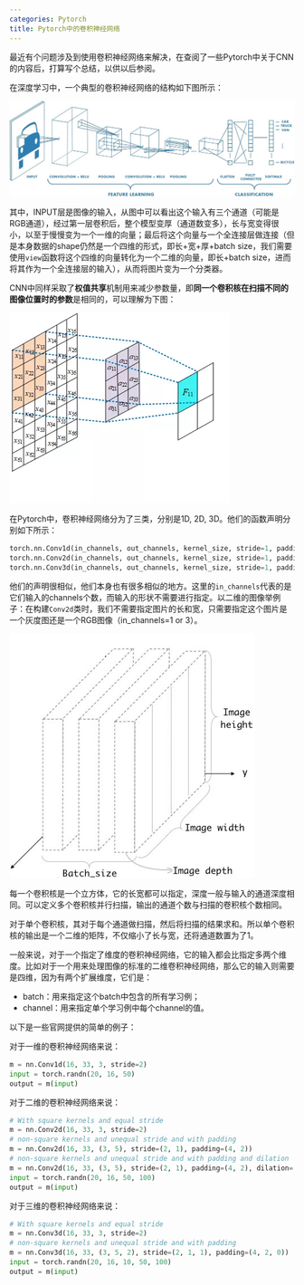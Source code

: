 ```yaml
---
categories: Pytorch
title: Pytorch中的卷积神经网络
---
```


最近有个问题涉及到使用卷积神经网络来解决，在查阅了一些Pytorch中关于CNN的内容后，打算写个总结，以供以后参阅。

在深度学习中，一个典型的卷积神经网络的结构如下图所示：

![](../../../img/cnn_arch.jpeg)

其中，INPUT层是图像的输入，从图中可以看出这个输入有三个通道（可能是RGB通道），经过第一层卷积后，整个模型变厚（通道数变多），长与宽变得很小，以至于慢慢变为一个一维的向量；最后将这个向量与一个全连接层做连接（但是本身数据的shape仍然是一个四维的形式，即长+宽+厚+batch size，我们需要使用`view`函数将这个四维的向量转化为一个二维的向量，即长+batch size，进而将其作为一个全连接层的输入），从而将图片变为一个分类器。

CNN中同样采取了**权值共享**机制用来减少参数量，即**同一个卷积核在扫描不同的图像位置时的参数**是相同的，可以理解为下图：

![](../../../img/weightshare.webp)

在Pytorch中，卷积神经网络分为了三类，分别是1D, 2D, 3D。他们的函数声明分别如下所示：

```python
torch.nn.Conv1d(in_channels, out_channels, kernel_size, stride=1, padding=0, dilation=1, groups=1, bias=True, padding_mode='zeros')
torch.nn.Conv2d(in_channels, out_channels, kernel_size, stride=1, padding=0, dilation=1, groups=1, bias=True, padding_mode='zeros')
torch.nn.Conv3d(in_channels, out_channels, kernel_size, stride=1, padding=0, dilation=1, groups=1, bias=True, padding_mode='zeros')
```

他们的声明很相似，他们本身也有很多相似的地方。这里的`in_channels`代表的是它们输入的channels个数，而输入的形状不需要进行指定。以二维的图像举例子：在构建`Conv2d`类时，我们不需要指定图片的长和宽，只需要指定这个图片是一个灰度图还是一个RGB图像（in_channels=1 or 3）。

![](../../../img/cnn.jpg)

每一个卷积核是一个立方体，它的长宽都可以指定，深度一般与输入的通道深度相同。可以定义多个卷积核并行扫描，输出的通道个数与扫描的卷积核个数相同。

对于单个卷积核，其对于每个通道做扫描，然后将扫描的结果求和。所以单个卷积核的输出是一个二维的矩阵，不仅缩小了长与宽，还将通道数置为了1。

一般来说，对于一个指定了维度的卷积神经网络，它的输入都会比指定多两个维度。比如对于一个用来处理图像的标准的二维卷积神经网络，那么它的输入则需要是四维，因为有两个扩展维度，它们是：

- batch：用来指定这个batch中包含的所有学习例；
- channel：用来指定单个学习例中每个channel的值。

以下是一些官网提供的简单的例子：

对于一维的卷积神经网络来说：

```python
m = nn.Conv1d(16, 33, 3, stride=2)
input = torch.randn(20, 16, 50)
output = m(input)
```

对于二维的卷积神经网络来说：

```python
# With square kernels and equal stride
m = nn.Conv2d(16, 33, 3, stride=2)
# non-square kernels and unequal stride and with padding
m = nn.Conv2d(16, 33, (3, 5), stride=(2, 1), padding=(4, 2))
# non-square kernels and unequal stride and with padding and dilation
m = nn.Conv2d(16, 33, (3, 5), stride=(2, 1), padding=(4, 2), dilation=(3, 1))
input = torch.randn(20, 16, 50, 100)
output = m(input)
```

对于三维的卷积神经网络来说：

```python
# With square kernels and equal stride
m = nn.Conv3d(16, 33, 3, stride=2)
# non-square kernels and unequal stride and with padding
m = nn.Conv3d(16, 33, (3, 5, 2), stride=(2, 1, 1), padding=(4, 2, 0))
input = torch.randn(20, 16, 10, 50, 100)
output = m(input)
```

